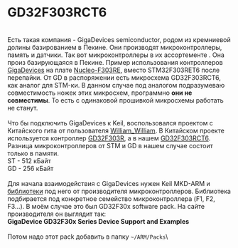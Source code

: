 # GD32F303RCT6
\
Есть такая компания - GigaDevices semiconductor, родом из кремниевой долины  базированием в Пекине. Они производят микроконтроллеры, память и датчики. Так вот микроконтроллеры в их ассортементе . Она произ базирующаяся в Пекине. Пример использования контроллеров [GigaDevices](https://www.gigadevice.com/products/microcontrollers/gd32) на плате [Nucleo-F303RE](https://www.st.com/en/evaluation-tools/nucleo-f303re.html), вместо STM32F303RET6 после перепайки. От GD в распоряжении есть микросхема GD32F303RCT6, как аналог для STM-ки. В данном случае под аналогом подразумеваю совместимость ножек этих микросхем, программно **они не совместимы**. То есть с одинаковой прошивкой микросхемы работать не станут.\
\
Что бы подключить GigaDevices к Keil, воспользовался проектом c Китайского гита от пользователя [William_William](https://gitee.com/william_william/GD32/tree/master). В Китайском проекте используется контроллер [GD32F303R](https://www.gigadevice.com/products/product-finder/?fwp_processor_type=cortex-m4&fwp_microcontrollers_product_series=gd32f303&fwp_microcontroller_part_number=GD32F303R), а в нашем [GD32F303RCT6](https://www.gigadevice.com/microcontroller/gd32f303rct6). Разница микроконтроллеров от STM и GD в нашем случае состоит только в памяти.\
ST - 512 кБайт\
GD - 256 кБайт\
\
Для начала взаимодействия с GigaDevices нужен Keil MKD-ARM и [библиотеки](https://www.keil.com/dd2/pack/#!#third-party-download-dialog) под него от производителя микроконтроллеров. Библиотека подбирается под конкретное семейство микроконтроллера (F1, F2, F3...). В моём случае это был GD32F30x software pack. На сайте производителя он выглядит так:\
**GigaDevice GD32F30x Series Device Support and Examples**\
\
Потом надо этот pack добавить в папку ```~/ARM/Packs```\

